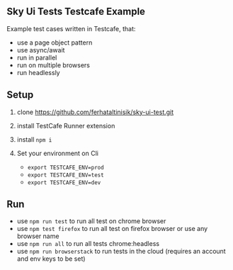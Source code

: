 ## Sky Ui Tests Testcafe Example

Example test cases written in Testcafe, that:

- use a page object pattern
- use async/await
- run in parallel
- run on multiple browsers
- run headlessly


## Setup
1. clone https://github.com/ferhataltinisik/sky-ui-test.git
2. install TestCafe Runner extension
3. install `npm i`
4. Set your environment on Cli

    * `export TESTCAFE_ENV=prod`
    * `export TESTCAFE_ENV=test`  
    * `export TESTCAFE_ENV=dev` 


## Run
* use `npm run test` to run all test on chrome browser
* use `npm test firefox` to run all test on firefox browser or use any browser name
* use `npm run all` to run all tests chrome:headless
* use `npm run browserstack` to run tests in the cloud (requires an account and env keys to be set)
